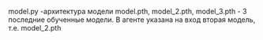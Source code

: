 model.py -архитектура модели 
model.pth, model_2.pth, model_3.pth - 3 последние обученные модели.
В агенте указана на вход вторая модель, т.е. model_2.pth

